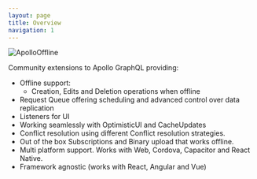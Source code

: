 ```yaml
---
layout: page
title: Overview
navigation: 1
---
```


![ApolloOffline](https://github.com/graphql-heroes/ApolloOfflineClient/raw/master/resources/logo.png)

Community extensions to Apollo GraphQL providing:

- Offline support:
  +  Creation, Edits and Deletion operations when offline
- Request Queue offering scheduling and advanced control over data replication
- Listeners for UI
- Working seamlessly with OptimisticUI and CacheUpdates
- Conflict resolution using different Conflict resolution strategies.
- Out of the box Subscriptions and Binary upload that works offline.
- Multi platform support. Works with Web, Cordova, Capacitor and React Native.
- Framework agnostic (works with React, Angular and Vue)
